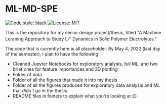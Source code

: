 # ML-MD-SPE
[![Code style: black](https://img.shields.io/badge/code%20style-black-000000.svg)](https://github.com/psf/black)
[![License: MIT](https://img.shields.io/badge/License-MIT-yellow.svg)](https://opensource.org/licenses/MIT)

This is the repository for my senior design project/thesis, titled "A Machine Leraning Approach to Study Li<sup>+</sup> Dynamics in Solid Polymer Electrolytes."

The code that is currently here is all placeholder. By May 4, 2022 (last day of the semester), I plan to have the following:

- Cleaned Jupyter Notebooks for exploratory analysis, full ML, and two brief ones for feature importances and 3D plotting
- Folder of data
- Folder of all the figures that made it into my thesis
- Folder of all the figures produced for exploratory data analysis and ML that *didn't* go in the thesis
- README files in folders to explain what you're looking at 😉
